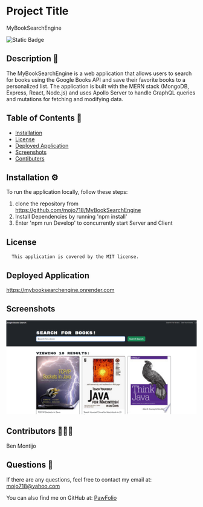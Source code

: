 
# Project Title
MyBookSearchEngine

![Static Badge](https://img.shields.io/badge/MIT-blue.svg) 


## Description 🔎
The MyBookSearchEngine is a web application that allows users to search for books using the Google Books API and save their favorite books to a personalized list. The application is built with the MERN stack (MongoDB, Express, React, Node.js) and uses Apollo Server to handle GraphQL queries and mutations for fetching and modifying data.

## Table of Contents 📖
- [Installation](#installation-⚙️)
- [License](#license-MIT)
- [Deployed Application](#deployed-application-🚀)
- [Screenshots](#Screenshots)
- [Contibuters](#Contributors-🧑‍🤝‍🧑)

## Installation ⚙️
To run the application locally, follow these steps:
1. clone the repository from https://github.com/mojo718/MyBookSearchEngine
2. Install Dependencies by running 'npm install'
3. Enter 'npm run Develop' to concurrently start Server and Client

## License
      This application is covered by the MIT license.

## Deployed Application
https://mybooksearchengine.onrender.com

## Screenshots
![Screenshot](assets/Booksearch.PNG)

## Contributors 🧑‍🤝‍🧑
Ben Montijo

## Questions 🙋
If there are any questions, feel free to contact my email at: mojo718@yahoo.com


You can also find me on GitHub at: [PawFolio](https://www.github.com/PawFolio)
